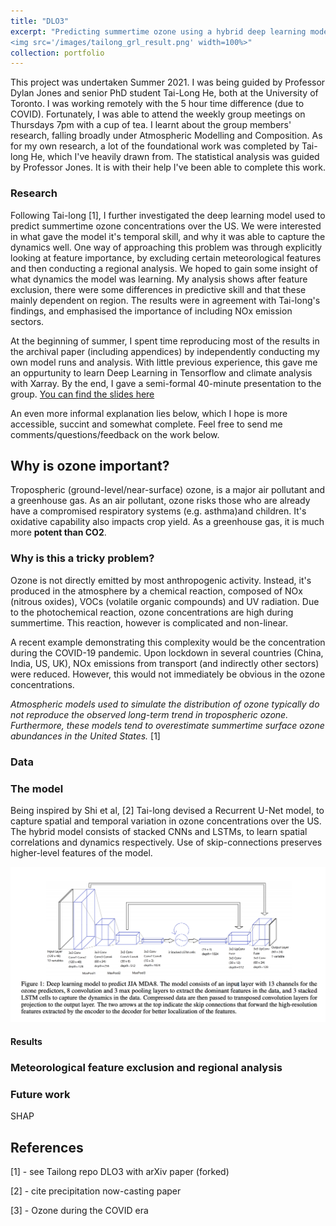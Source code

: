 ```yaml
---
title: "DLO3"
excerpt: "Predicting summertime ozone using a hybrid deep learning model, with meteorological fields from the ERA5-Interim Analysis and NOx emission sections from CEDS. The figure above shows the mean ozone observed and predicted ozone during 2010-2014, with the error and correlation on the bottom half of the panel. The figure is from a colleagues' paper (who's work I continued) <br/>
<img src='/images/tailong_grl_result.png' width=100%>"
collection: portfolio
---
```


This project was undertaken Summer 2021. I was being guided by Professor Dylan Jones and senior PhD student Tai-Long He, both at the University of Toronto. I was working remotely with the 5 hour time difference (due to COVID). Fortunately, I was  able to attend the weekly group meetings on Thursdays 7pm with a cup of tea. I learnt about the group members' research, falling broadly under Atmospheric Modelling and Composition. As for my own research, a lot of the foundational work was completed by Tai-long He, which I've heavily drawn from. The statistical analysis was guided by Professor Jones. It is with their help I've been able to complete this work. 

### Research

Following Tai-long [1], I further investigated the deep learning model used to predict summertime ozone concentrations over the US. We were interested in what gave the model it's temporal skill, and why it was able to capture the dynamics well. One way of approaching this problem was through explicitly looking at feature importance, by excluding certain meteorological features and then conducting a regional analysis. We hoped to gain some insight of what dynamics the model was learning. My analysis shows after feature exclusion, there were some differences in predictive skill and that these mainly dependent on region. The results were in agreement with Tai-long's findings, and emphasised the importance of including NOx emission sectors.

At the beginning of summer, I spent time reproducing most of the results in the archival paper (including appendices) by independently conducting my own model runs and analysis. With little previous experience, this gave me an oppurtunity to learn Deep Learning in Tensorflow and climate analysis with Xarray.  By  the end, I gave a semi-formal 40-minute presentation to the group. [You can find the slides here](https://github.com/apurba-biswas/apurba-biswas.github.io/blob/master/files/group_presentation.pdf)

An even more informal explanation lies below, which I hope is more accessible, succint and somewhat complete. Feel free to send me comments/questions/feedback on the work below.

## Why is ozone important?

Tropospheric (ground-level/near-surface) ozone, is a major air pollutant and a greenhouse gas. As an air pollutant, ozone risks those who are already have a compromised respiratory systems (e.g. asthma)and children. It's oxidative capability also impacts crop yield. As a greenhouse gas, it is much more **potent than CO2**.


### Why is this a tricky problem?

Ozone is not directly emitted by most anthropogenic activity. Instead, it's produced in the atmosphere by a chemical reaction, composed of NOx (nitrous oxides), VOCs (volatile organic compounds) and UV radiation. Due to the photochemical reaction, ozone concentrations are high during summertime. This reaction, however is complicated and non-linear. 

A recent example demonstrating this complexity would be the concentration during the COVID-19 pandemic. Upon lockdown in several countries (China, India, US, UK), NOx emissions from transport (and indirectly other sectors) were reduced. However, this would not immediately be obvious in the ozone concentrations.

_Atmospheric models used to simulate the distribution of ozone typically do not reproduce the observed long-term trend in tropospheric ozone. Furthermore, these models tend to overestimate summertime surface ozone abundances in the United States._ [1]

### Data




### The model

Being inspired by Shi et al, [2] Tai-long devised a Recurrent U-Net model, to capture spatial and temporal variation in ozone concentrations over the US. The hybrid model consists of stacked CNNs and LSTMs, to learn spatial correlations and dynamics respectively. Use of skip-connections preserves higher-level features of the model.

![](../images/model_schematic.png)


#### Results



### Meteorological feature exclusion and regional analysis




### Future work

SHAP



## References

[1] - see Tailong repo DLO3 with arXiv paper (forked)

[2] - cite precipitation now-casting paper

[3] - Ozone during the COVID era
